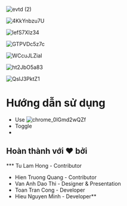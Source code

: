 ![evtd (2)](https://user-images.githubusercontent.com/60417892/181923673-20a6af7d-23d8-43c4-bdf3-7dab0b62f0cf.png)

![4KkYnbzu7U](https://user-images.githubusercontent.com/60417892/181923662-657b2ff1-d8a2-4cad-b4fd-9b616c46652c.png)

![lefS7XIz34](https://user-images.githubusercontent.com/60417892/181923690-09da0baa-56df-417c-a032-48167a91e05d.png)

![GTPVDc5z7c](https://user-images.githubusercontent.com/60417892/181923692-33024afc-bcb2-41fa-9d0a-c93a9cf391db.png)

![WCcuJLZiaI](https://user-images.githubusercontent.com/60417892/181923695-d6c9d177-86fa-47d5-9e90-7650f167cb2b.png)

![ht2JbO5a83](https://user-images.githubusercontent.com/60417892/181923740-701e557d-5255-4fd2-897f-b822bbffe536.png)

![QslJ3PktZ1](https://user-images.githubusercontent.com/60417892/181923757-5b550cf0-7949-4b06-8aa4-d9eb0f75fac7.png)

# Hướng dẫn sử dụng
* Use
![chrome_0lGmd2wQZf](https://user-images.githubusercontent.com/60417892/181923844-80f5c0ce-41b6-4c4a-9b27-4e2eea7de81e.gif)
* Toggle
* 

## Hoàn thành với ❤ bởi
*** Tu Lam Hong - Contributor
* Hien Truong Quang - Contributor
* Van Anh Dao Thi - Designer & Presentation
* Toan Tran Cong - Developer
* Hieu Nguyen Minh - Developer**
